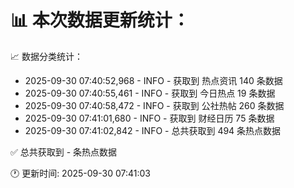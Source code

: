 📊 本次数据更新统计：
==========================

📈 数据分类统计：
- 2025-09-30 07:40:52,968 - INFO - 获取到 热点资讯 140 条数据
- 2025-09-30 07:40:55,461 - INFO - 获取到 今日热点 19 条数据
- 2025-09-30 07:40:58,472 - INFO - 获取到 公社热帖 260 条数据
- 2025-09-30 07:41:01,680 - INFO - 获取到 财经日历 75 条数据
- 2025-09-30 07:41:02,842 - INFO - 总共获取到 494 条热点数据

✅ 总共获取到 - 条热点数据

🕐 更新时间: 2025-09-30 07:41:03
